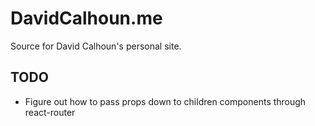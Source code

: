 # DavidCalhoun.me

Source for David Calhoun's personal site.

## TODO
- Figure out how to pass props down to children components through react-router

